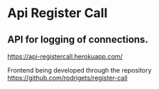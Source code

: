 # Api Register Call

## API for logging of connections.

https://api-registercall.herokuapp.com/


Frontend being developed through the repository https://github.com/rodrigets/register-call
